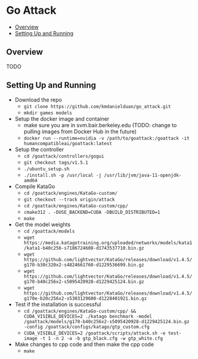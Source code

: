 # Go Attack

* [Overview](#overview)
* [Setting Up and Running](#setting-up-and-running)

## Overview

TODO

## Setting Up and Running

- Download the repo
    - `git clone https://github.com/kmdanielduan/go_attack.git`
    - `mkdir games models`
- Setup the docker image and container
    - make sure you are in svm.bair.berkeley.edu (TODO: change to pulling images from Docker Hub in the future)
    - `docker run --runtime=nvidia -v /path/to/goattack:/goattack -it humancompatibleai/goattack:latest`
- Setup the controller
    - `cd /goattack/controllers/gogui`
    - `git checkout tags/v1.5.1`
    - `./ubuntu_setup.sh`
    - `./install.sh -p /usr/local -j /usr/lib/jvm/java-11-openjdk-amd64`
- Compile KataGo
    - `cd /goattack/engines/KataGo-custom/`
    - `git checkout --track origin/attack`
    - `cd /goattack/engines/KataGo-custom/cpp/`
    - `cmake312 . -DUSE_BACKEND=CUDA -DBUILD_DISTRIBUTED=1`
    - `make`
- Get the model weights
    - `cd /goattack/models`
    - `wget https://media.katagotraining.org/uploaded/networks/models/kata1/kata1-b40c256-s7186724608-d1743537710.bin.gz`
    - `wget https://github.com/lightvector/KataGo/releases/download/v1.4.5/g170-b30c320x2-s4824661760-d1229536699.bin.gz`
    - `wget https://github.com/lightvector/KataGo/releases/download/v1.4.5/g170-b40c256x2-s5095420928-d1229425124.bin.gz`
    - `wget https://github.com/lightvector/KataGo/releases/download/v1.4.5/g170e-b20c256x2-s5303129600-d1228401921.bin.gz`
- Test if the installation is successful
    - `cd /goattack/engines/KataGo-custom/cpp/ && CUDA_VISIBLE_DEVICES=2 ./katago benchmark -model /goattack/models/g170-b40c256x2-s5095420928-d1229425124.bin.gz -config /goattack/configs/katago/gtp_custom.cfg`
    - `CUDA_VISIBLE_DEVICES=2 /goattack/scripts/attack.sh -e test-image -t 1 -n 2 -a -b gtp_black.cfg -w gtp_white.cfg`
- Make changes to cpp code and then make the cpp code
    - `make`